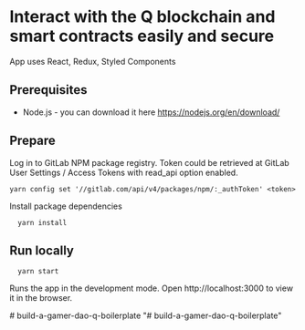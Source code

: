 # Interact with the Q blockchain and smart contracts easily and secure

App uses React, Redux, Styled Components

## Prerequisites

* Node.js - you can download it here https://nodejs.org/en/download/

## Prepare

Log in to GitLab NPM package registry. Token could be retrieved at GitLab User Settings / Access Tokens with read_api option enabled.
```
yarn config set '//gitlab.com/api/v4/packages/npm/:_authToken' <token>
```

Install package dependencies
```
  yarn install
```

## Run locally

```
  yarn start
```

Runs the app in the development mode.
Open http://localhost:3000 to view it in the browser.


#   b u i l d - a - g a m e r - d a o - q - b o i l e r p l a t e  
 "# build-a-gamer-dao-q-boilerplate" 
